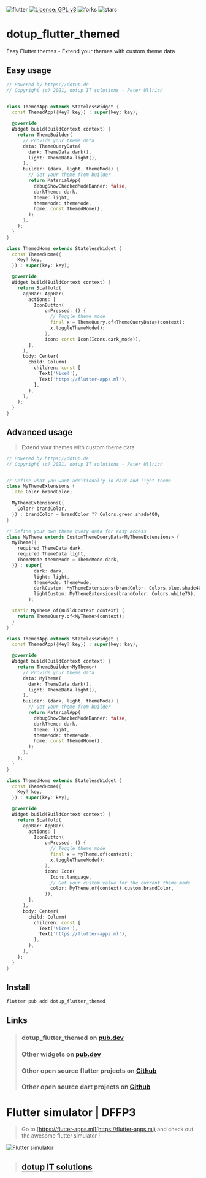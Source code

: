 ![flutter](https://badgen.net/pub/flutter-platform/xml) [![License: GPL v3](https://img.shields.io/badge/License-GPLv3-blue.svg)](https://www.gnu.org/licenses/gpl-3.0) ![forks](https://badgen.net/github/forks/dotupNET/dotup_flutter_themed/) ![stars](https://badgen.net/github/stars/dotupNET/dotup_flutter_themed/)

# dotup_flutter_themed

Easy Flutter themes - Extend your themes with custom theme data

## Easy usage

```dart
// Powered by https://dotup.de
// Copyright (c) 2021, dotup IT solutions - Peter Ullrich


class ThemedApp extends StatelessWidget {
  const ThemedApp({Key? key}) : super(key: key);

  @override
  Widget build(BuildContext context) {
    return ThemeBuilder(
      // Provide your theme data
      data: ThemeQueryData(
        dark: ThemeData.dark(),
        light: ThemeData.light(),
      ),
      builder: (dark, light, themeMode) {
        // Get your theme from builder
        return MaterialApp(
          debugShowCheckedModeBanner: false,
          darkTheme: dark,
          theme: light,
          themeMode: themeMode,
          home: const ThemedHome(),
        );
      },
    );
  }
}

class ThemedHome extends StatelessWidget {
  const ThemedHome({
    Key? key,
  }) : super(key: key);

  @override
  Widget build(BuildContext context) {
    return Scaffold(
      appBar: AppBar(
        actions: [
          IconButton(
              onPressed: () {
                // Toggle theme mode
                final x = ThemeQuery.of<ThemeQueryData>(context);
                x.toggleThemeMode();
              },
              icon: const Icon(Icons.dark_mode)),
        ],
      ),
      body: Center(
        child: Column(
          children: const [
            Text('Nice!'),
            Text('https://flutter-apps.ml'),
          ],
        ),
      ),
    );
  }
}
```
## Advanced usage

> Extend your themes with custom theme data

```dart
// Powered by https://dotup.de
// Copyright (c) 2021, dotup IT solutions - Peter Ullrich


// Define what you want additionally in dark and light theme
class MyThemeExtensions {
  late Color brandColor;

  MyThemeExtensions({
    Color? brandColor,
  }) : brandColor = brandColor ?? Colors.green.shade400;
}

// Define your own theme query data for easy access
class MyTheme extends CustomThemeQueryData<MyThemeExtensions> {
  MyTheme({
    required ThemeData dark,
    required ThemeData light,
    ThemeMode themeMode = ThemeMode.dark,
  }) : super(
          dark: dark,
          light: light,
          themeMode: themeMode,
          darkCustom: MyThemeExtensions(brandColor: Colors.blue.shade400),
          lightCustom: MyThemeExtensions(brandColor: Colors.white70),
        );

  static MyTheme of(BuildContext context) {
    return ThemeQuery.of<MyTheme>(context);
  }
}

class ThemedApp extends StatelessWidget {
  const ThemedApp({Key? key}) : super(key: key);

  @override
  Widget build(BuildContext context) {
    return ThemeBuilder<MyTheme>(
      // Provide your theme data
      data: MyTheme(
        dark: ThemeData.dark(),
        light: ThemeData.light(),
      ),
      builder: (dark, light, themeMode) {
        // Get your theme from builder
        return MaterialApp(
          debugShowCheckedModeBanner: false,
          darkTheme: dark,
          theme: light,
          themeMode: themeMode,
          home: const ThemedHome(),
        );
      },
    );
  }
}

class ThemedHome extends StatelessWidget {
  const ThemedHome({
    Key? key,
  }) : super(key: key);

  @override
  Widget build(BuildContext context) {
    return Scaffold(
      appBar: AppBar(
        actions: [
          IconButton(
              onPressed: () {
                // Toggle theme mode
                final x = MyTheme.of(context);
                x.toggleThemeMode();
              },
              icon: Icon(
                Icons.language,
                // Get your custom value for the current theme mode
                color: MyTheme.of(context).custom.brandColor,
              )),
        ],
      ),
      body: Center(
        child: Column(
          children: const [
            Text('Nice!'),
            Text('https://flutter-apps.ml'),
          ],
        ),
      ),
    );
  }
}

```

## Install
`flutter pub add dotup_flutter_themed`

## Links

> ### dotup_flutter_themed on [pub.dev](https://pub.dev/packages/dotup_flutter_themed)
>
> ### Other widgets on [pub.dev](https://pub.dev/packages?q=dotup)
> 
> ### Other open source flutter projects on [Github](https://github.com/search?q=dotup_flutter)
> 
> ### Other open source dart projects on [Github](https://github.com/search?q=dotup_dart)

# Flutter simulator | DFFP3
> Go to [https://flutter-apps.ml](https://flutter-apps.ml) and check out the awesome flutter simulator !

![Flutter simulator](https://flutter-apps.ml/wp-content/uploads/2021/10/Bildschirmfoto-2021-10-31-um-11.34.42-2048x1335.png)

> ## [dotup IT solutions](https://dotup.de)
